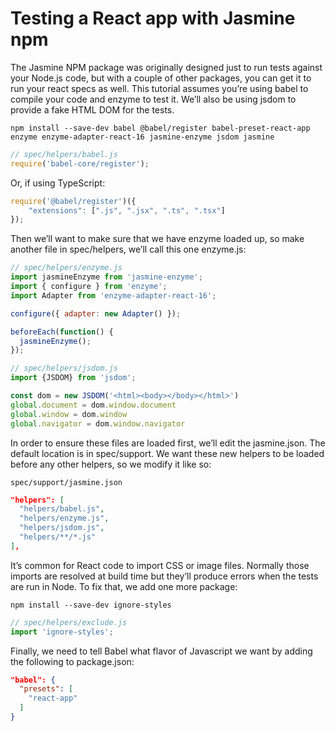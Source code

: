 # Testing a React app with Jasmine npm

The Jasmine NPM package was originally designed just to run tests against your Node.js code, but with a couple of other packages, you can get it to run your react specs as well. This tutorial assumes you’re using babel to compile your code and enzyme to test it. We’ll also be using jsdom to provide a fake HTML DOM for the tests.

```
npm install --save-dev babel @babel/register babel-preset-react-app enzyme enzyme-adapter-react-16 jasmine-enzyme jsdom jasmine
```

```js
// spec/helpers/babel.js
require('babel-core/register');
```

Or, if using TypeScript:

```ts
require('@babel/register')({
    "extensions": [".js", ".jsx", ".ts", ".tsx"]
});
```

Then we’ll want to make sure that we have enzyme loaded up, so make another file in spec/helpers, we’ll call this one enzyme.js:

```js
// spec/helpers/enzyme.js
import jasmineEnzyme from 'jasmine-enzyme';
import { configure } from 'enzyme';
import Adapter from 'enzyme-adapter-react-16';

configure({ adapter: new Adapter() });

beforeEach(function() {
  jasmineEnzyme();
});
```

```js
// spec/helpers/jsdom.js
import {JSDOM} from 'jsdom';

const dom = new JSDOM('<html><body></body></html>')
global.document = dom.window.document
global.window = dom.window
global.navigator = dom.window.navigator
```

In order to ensure these files are loaded first, we’ll edit the jasmine.json. The default location is in spec/support. We want these new helpers to be loaded before any other helpers, so we modify it like so:

`spec/support/jasmine.json`
```json
"helpers": [
  "helpers/babel.js",
  "helpers/enzyme.js",
  "helpers/jsdom.js",
  "helpers/**/*.js"
],
```

It’s common for React code to import CSS or image files. Normally those imports are resolved at build time but they’ll produce errors when the tests are run in Node. To fix that, we add one more package:

```
npm install --save-dev ignore-styles
```

```js
// spec/helpers/exclude.js
import 'ignore-styles';
```

Finally, we need to tell Babel what flavor of Javascript we want by adding the following to package.json:

```json
"babel": {
  "presets": [
    "react-app"
  ]
}
```
